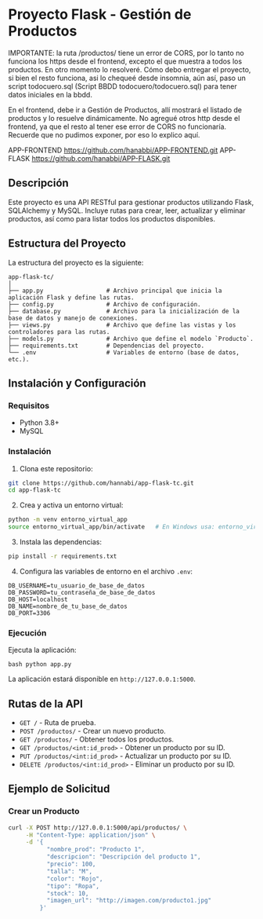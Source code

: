 # Proyecto Flask - Gestión de Productos

IMPORTANTE: la ruta /productos/ tiene un error de CORS, por lo tanto no funciona los https desde el frontend, excepto el que muestra
a todos los productos. 
En otro momento lo resolveré. 
Cómo debo entregar el proyecto, si bien el resto funciona, asi lo chequeé desde insomnia, 
aún así, paso un script todocuero.sql (Script BBDD todocuero/todocuero.sql) para tener datos iniciales en la bbdd. 

En el frontend, debe ir a Gestión de Productos, allí mostrará el listado de productos y lo resuelve dinámicamente. 
No agregué otros http desde el frontend, ya que el resto al tener ese error de CORS no funcionaría.  
Recuerde que no pudimos exponer, por eso lo explico aquí. 

APP-FRONTEND https://github.com/hanabbi/APP-FRONTEND.git
APP-FLASK https://github.com/hanabbi/APP-FLASK.git


## Descripción

Este proyecto es una API RESTful para gestionar productos utilizando Flask, SQLAlchemy y MySQL. Incluye rutas para crear, leer, actualizar y eliminar productos, así como para listar todos los productos disponibles.

## Estructura del Proyecto

La estructura del proyecto es la siguiente:

```
app-flask-tc/
│
├── app.py                  # Archivo principal que inicia la aplicación Flask y define las rutas.
├── config.py               # Archivo de configuración.
├── database.py             # Archivo para la inicialización de la base de datos y manejo de conexiones.
├── views.py                # Archivo que define las vistas y los controladores para las rutas.
├── models.py               # Archivo que define el modelo `Producto`.
├── requirements.txt        # Dependencias del proyecto.
└── .env                    # Variables de entorno (base de datos, etc.).
```

## Instalación y Configuración

### Requisitos

- Python 3.8+
- MySQL

### Instalación

1. Clona este repositorio:

```bash
git clone https://github.com/hannabi/app-flask-tc.git
cd app-flask-tc
```

2. Crea y activa un entorno virtual:

```bash
python -m venv entorno_virtual_app
source entorno_virtual_app/bin/activate   # En Windows usa: entorno_virtual_app\Scripts\activate
```

3. Instala las dependencias:

```bash
pip install -r requirements.txt
```

4. Configura las variables de entorno en el archivo `.env`:

```
DB_USERNAME=tu_usuario_de_base_de_datos
DB_PASSWORD=tu_contraseña_de_base_de_datos
DB_HOST=localhost
DB_NAME=nombre_de_tu_base_de_datos
DB_PORT=3306
```

### Ejecución

Ejecuta la aplicación:

```
bash python app.py
```

La aplicación estará disponible en `http://127.0.0.1:5000`.

## Rutas de la API

- `GET /` - Ruta de prueba.
- `POST /productos/` - Crear un nuevo producto.
- `GET /productos/` - Obtener todos los productos.
- `GET /productos/<int:id_prod>` - Obtener un producto por su ID.
- `PUT /productos/<int:id_prod>` - Actualizar un producto por su ID.
- `DELETE /productos/<int:id_prod>` - Eliminar un producto por su ID.

## Ejemplo de Solicitud

### Crear un Producto

```bash
curl -X POST http://127.0.0.1:5000/api/productos/ \
     -H "Content-Type: application/json" \
     -d '{
           "nombre_prod": "Producto 1",
           "descripcion": "Descripción del producto 1",
           "precio": 100,
           "talla": "M",
           "color": "Rojo",
           "tipo": "Ropa",
           "stock": 10,
           "imagen_url": "http://imagen.com/producto1.jpg"
         }'
```

